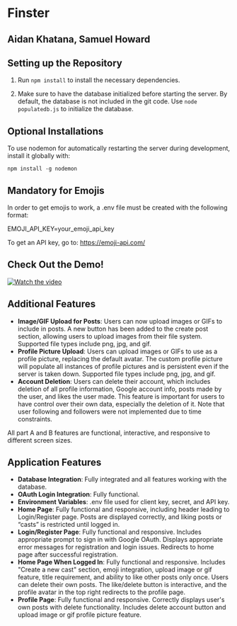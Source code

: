 # Finster

## Aidan Khatana, Samuel Howard

## Setting up the Repository

1. Run `npm install` to install the necessary dependencies.

2. Make sure to have the database initialized before starting the server. By default, the database is not included in the git code. Use `node populatedb.js` to initialize the database.

## Optional Installations

To use nodemon for automatically restarting the server during development, install it globally with:

```npm install -g nodemon```

## Mandatory for Emojis

In order to get emojis to work, a .env file must be created with the following format:

EMOJI_API_KEY=your_emoji_api_key

To get an API key, go to: https://emoji-api.com/

## Check Out the Demo!
<a href="https://youtu.be/CtbImUoT3Xo" target="_blank">
  <img src="https://img.youtube.com/vi/CtbImUoT3Xo/maxresdefault.jpg" alt="Watch the video" />
</a>

## Additional Features

- **Image/GIF Upload for Posts**: Users can now upload images or GIFs to include in posts. A new button has been added to the create post section, allowing users to upload images from their file system. Supported file types include png, jpg, and gif.
- **Profile Picture Upload**: Users can upload images or GIFs to use as a profile picture, replacing the default avatar. The custom profile picture will populate all instances of profile pictures and is persistent even if the server is taken down. Supported file types include png, jpg, and gif.
- **Account Deletion**: Users can delete their account, which includes deletion of all profile information, Google account info, posts made by the user, and likes the user made. This feature is important for users to have control over their own data, especially the deletion of it. Note that user following and followers were not implemented due to time constraints.

All part A and B features are functional, interactive, and responsive to different screen sizes.

## Application Features

- **Database Integration**: Fully integrated and all features working with the database.
- **OAuth Login Integration**: Fully functional.
- **Environment Variables**: .env file used for client key, secret, and API key.
- **Home Page**: Fully functional and responsive, including header leading to Login/Register page. Posts are displayed correctly, and liking posts or “casts” is restricted until logged in.
- **Login/Register Page**: Fully functional and responsive. Includes appropriate prompt to sign in with Google OAuth. Displays appropriate error messages for registration and login issues. Redirects to home page after successful registration.
- **Home Page When Logged In**: Fully functional and responsive. Includes "Create a new cast" section, emoji integration, upload image or gif feature, title requirement, and ability to like other posts only once. Users can delete their own posts. The like/delete button is interactive, and the profile avatar in the top right redirects to the profile page.
- **Profile Page**: Fully functional and responsive. Correctly displays user's own posts with delete functionality. Includes delete account button and upload image or gif profile picture feature.
